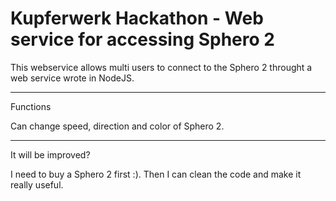 Kupferwerk Hackathon - Web service for accessing Sphero 2
=========

This webservice allows multi users to connect to the Sphero 2 throught a web service wrote in NodeJS.

---------
Functions

Can change speed, direction and color of Sphero 2.

---------
It will be improved?

I need to buy a Sphero 2 first :). Then I can clean the code and make it really useful.
